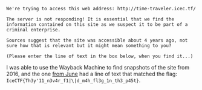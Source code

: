 
```
We're trying to access this web address: http://time-traveler.icec.tf/

The server is not responding! It is essential that we find the information contained on this site as we suspect it to be part of a criminal enterprise.

Sources suggest that the site was accessible about 4 years ago, not sure how that is relevant but it might mean something to you?

(Please enter the line of text in the box below, when you find it...)
```

I was able to use the Wayback Machine to find snapshots of the site from 2016, and the one [from June](https://web.archive.org/web/20160601212948/http://time-traveler.icec.tf/) had a line of text that matched the flag: `IceCTF{Th3y'11_n3v4r_f1|\|d_m4h_fl3g_1n_th3_p45t}`.

